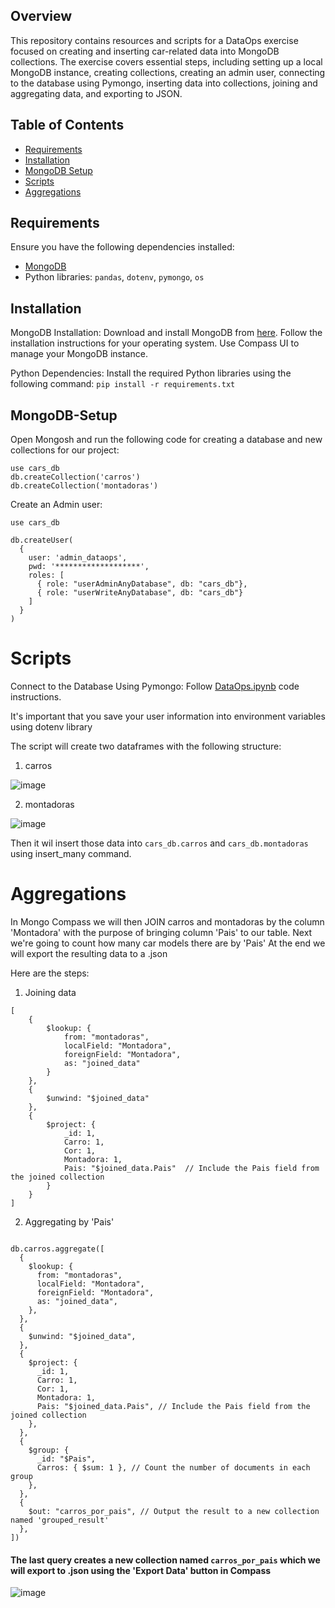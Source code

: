## Overview

This repository contains resources and scripts for a DataOps exercise focused on creating and inserting car-related data into MongoDB collections. The exercise covers essential steps, including setting up a local MongoDB instance, creating collections, creating an admin user, connecting to the database using Pymongo, inserting data into collections, joining and aggregating data, and exporting to JSON.

## Table of Contents

- [Requirements](#requirements)
- [Installation](#installation)
- [MongoDB Setup](#mongodb-setup)
- [Scripts](#scripts)
- [Aggregations](#aggregations)

## Requirements

Ensure you have the following dependencies installed:

- [MongoDB](https://www.mongodb.com/try/download/community)
- Python libraries: `pandas`, `dotenv`, `pymongo`, `os`

## Installation
MongoDB Installation:
Download and install MongoDB from [here](https://www.mongodb.com/try/download/community).
Follow the installation instructions for your operating system.
Use Compass UI to manage your MongoDB instance.

Python Dependencies:
Install the required Python libraries using the following command:
`pip install -r requirements.txt`

## MongoDB-Setup

Open Mongosh and run the following code for creating a database and new collections for our project:
```
use cars_db
db.createCollection('carros')
db.createCollection('montadoras')
```

Create an Admin user:
```
use cars_db

db.createUser(
  {
    user: 'admin_dataops',
    pwd: '*******************',
    roles: [
      { role: "userAdminAnyDatabase", db: "cars_db"},
      { role: "userWriteAnyDatabase", db: "cars_db"}
    ]
  }
)
```

# Scripts
Connect to the Database Using Pymongo: Follow [DataOps.ipynb](https://github.com/viniciusfjacinto/dataops-exercise/blob/main/DataOps.ipynb) code instructions.

It's important that you save your user information into environment variables using dotenv library

The script will create two dataframes with the following structure:

1) carros

![image](https://github.com/viniciusfjacinto/dataops-exercise/assets/87664450/5575b1cb-1f59-4875-bc8a-41a0c14ef037)


2) montadoras

![image](https://github.com/viniciusfjacinto/dataops-exercise/assets/87664450/8d1d8d26-48f1-482d-9ec9-5b28b363a818)

Then it wil insert those data into `cars_db.carros` and `cars_db.montadoras` using insert_many command.

# Aggregations
In Mongo Compass we will then JOIN carros and montadoras by the column 'Montadora' with the purpose of bringing column 'Pais' to our table.
Next we're going to count how many car models there are by 'Pais'
At the end we will export the resulting data to a .json

Here are the steps:
1) Joining data
```
[
    {
        $lookup: {
            from: "montadoras",
            localField: "Montadora",
            foreignField: "Montadora",
            as: "joined_data"
        }
    },
    {
        $unwind: "$joined_data"
    },
    {
        $project: {
            _id: 1,  
            Carro: 1, 
            Cor: 1,  
            Montadora: 1, 
            Pais: "$joined_data.Pais"  // Include the Pais field from the joined collection
        }
    }
]
```
2) Aggregating by 'Pais'
```

db.carros.aggregate([
  {
    $lookup: {
      from: "montadoras",
      localField: "Montadora",
      foreignField: "Montadora",
      as: "joined_data",
    },
  },
  {
    $unwind: "$joined_data",
  },
  {
    $project: {
      _id: 1,
      Carro: 1,
      Cor: 1,
      Montadora: 1,
      Pais: "$joined_data.Pais", // Include the Pais field from the joined collection
    },
  },
  {
    $group: {
      _id: "$Pais",
      Carros: { $sum: 1 }, // Count the number of documents in each group
    },
  },
  {
    $out: "carros_por_pais", // Output the result to a new collection named 'grouped_result'
  },
])
```

#### The last query creates a new collection named `carros_por_pais` which we will export to .json using the 'Export Data' button in Compass

![image](https://github.com/viniciusfjacinto/dataops-exercise/assets/87664450/9f644494-fb23-4d5c-aaf0-7c3013f68904)

